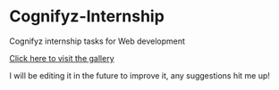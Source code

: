 # Cognifyz-Internship
Cognifyz internship tasks for Web development

[Click here to visit the gallery](https://jj-hacks.github.io/Cognifyz-Internship-WebDev/Elona.html)

I will be editing it in the future to improve it, any suggestions hit me up!
